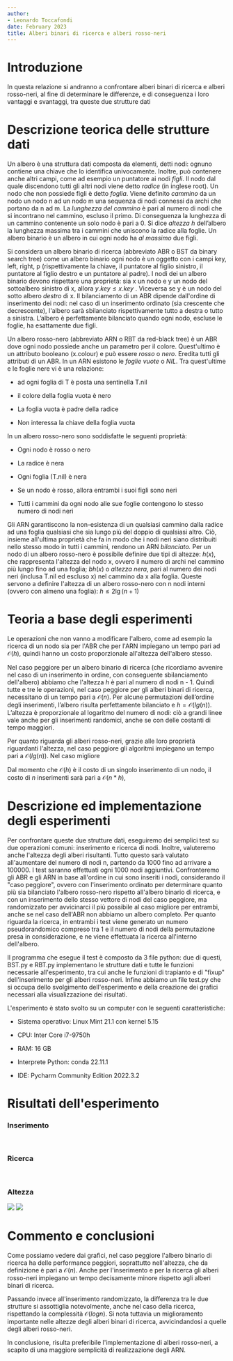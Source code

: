 ```yaml
---
author:
- Leonardo Toccafondi   
date: February 2023
title: Alberi binari di ricerca e alberi rosso-neri
---
```


# Introduzione

In questa relazione si andranno a confrontare alberi binari di ricerca e alberi rosso-neri, al fine di determinare le differenze, e di conseguenza i loro vantaggi e svantaggi, tra queste due strutture dati

# Descrizione teorica delle strutture dati

Un albero è una struttura dati composta da elementi, detti nodi: ognuno contiene una chiave che lo identifica univocamente. Inoltre, può contenere anche altri campi, come ad esempio un puntatore ai nodi *figli*. Il nodo dal quale discendono tutti gli altri nodi viene detto *radice* (in inglese root). Un nodo che non possiede figli è detto *foglia*. Viene definito *cammino* da un nodo un nodo n ad un nodo m una sequenza di nodi connessi da archi che portano da n ad m. La *lunghezza del cammino* è pari al numero di nodi che si incontrano nel cammino, escluso il primo. Di conseguenza la lunghezza di un cammino contenente un solo nodo è pari a 0. Si dice *altezza* $h$ dell’albero la lunghezza
massima tra i cammini che uniscono la radice alla foglie.
Un albero binario è un albero in cui ogni nodo ha *al massimo* due figli.

Si considera un albero binario di ricerca (abbreviato ABR o BST da binary search tree) come un albero binario ogni nodo è un oggetto con i campi key, left, right, p (rispettivamente la chiave, il puntatore al figlio sinistro, il puntatore al figlio destro e un puntatore al padre). I nodi dei un albero binario devono rispettare una proprietà: sia x un nodo e y un nodo del sottoalbero sinistro di x, allora $y.key \leq x.key$ . Viceversa se y è un nodo del sotto albero *destro* di x.
Il bilanciamento di un ABR dipende dall'ordine di inserimento dei nodi: nel caso di un inserimento ordinato (sia crescente che decrescente), l'albero sarà sbilanciato rispettivamente tutto a destra o tutto a sinistra. L’albero è perfettamente bilanciato quando ogni nodo, escluse le foglie, ha esattamente due figli.

Un albero rosso-nero (abbreviato ARN o RBT da red-black tree) è un ABR dove ogni nodo possiede anche un parametro per il colore. Quest'ultimo è un attributo booleano (x.colour) e può essere *rosso* o *nero*. Eredita tutti gli attributi di un ABR. In un ARN esistono le *foglie vuote* o *NIL*. Tra quest'ultime e le foglie nere vi è una relazione:

- ad ogni foglia di T è posta una sentinella T.nil

- il colore della foglia vuota è nero

- La foglia vuota è padre della radice

- Non interessa la chiave della foglia vuota   

In un albero rosso-nero sono soddisfatte le seguenti proprietà:

- Ogni nodo è rosso o nero

- La radice è nera

- Ogni foglia (T.nil) è nera

- Se un nodo è rosso, allora entrambi i suoi figli sono neri

- Tutti i cammini da ogni nodo alle sue foglie contengono lo stesso numero di nodi neri

Gli ARN garantiscono la non-esistenza di un qualsiasi cammino dalla radice ad una foglia qualsiasi che sia lungo più del doppio di qualsiasi altro. Ciò, insieme all'ultima proprietà che fa in modo che i nodi neri siano distribuiti nello stesso modo in tutti i cammini, rendono un ARN *bilanciato.*
Per un nodo di un albero rosso-nero è possibile definire due tipi di altezze: $h(x)$, che rappresenta l'altezza del nodo x, ovvero il numero di archi nel cammino più lungo fino ad una foglia; $bh(x)$ o *altezza nera*, pari al numero dei nodi neri (inclusa T.nil ed escluso x) nel cammino da x alla foglia. Queste servono a definire l'altezza di un albero rosso-nero con n nodi interni (ovvero con almeno una foglia): $h \leq 2 \lg(n+1)$

# Teoria a base degli esperimenti

Le operazioni che non vanno a modificare l'albero, come ad esempio la ricerca di un nodo sia per l'ABR che per l'ARN impiegano un tempo pari ad $\mathcal{O}(h)$, quindi hanno un costo proporzionale all'altezza dell'albero stesso. 

Nel caso peggiore per un albero binario di ricerca (che ricordiamo avvenire nel caso di un inserimento in ordine, con conseguente sbilanciamento dell'albero) abbiamo che l'altezza $h$ è pari al numero di nodi n - 1. Quindi tutte e tre le operazioni, nel caso peggiore per gli alberi binari di ricerca, necessitano di un tempo pari a $\mathcal{O}(n)$. Per alcune permutazioni dell’ordine degli inserimenti, l’albero risulta perfettamente bilanciato e $h = \mathcal{O}(lg(n))$. L’altezza è proporzionale al logaritmo del numero di nodi: ciò a grandi linee vale anche per gli inserimenti randomici, anche se con delle costanti di tempo maggiori.

Per quanto riguarda gli alberi rosso-neri, grazie alle loro proprietà riguardanti l'altezza, nel caso peggiore gli algoritmi impiegano un tempo pari a $\mathcal{O}(lg(n))$. Nel caso migliore

Dal momento che $\mathcal{O}(h)$ è il costo di un singolo inserimento di un nodo, il costo di $n$ inserimenti sarà pari a $\mathcal{O}(n*h)$,

# Descrizione ed implementazione degli esperimenti

Per confrontare queste due strutture dati, eseguiremo dei semplici test su due operazioni comuni: inserimento e ricerca di nodi. Inoltre, valuteremo anche l'altezza degli alberi risultanti.
Tutto questo sarà valutato all'aumentare del numero di nodi n, partendo da 1000 fino ad arrivare a 100000. I test saranno effettuati ogni 1000 nodi aggiuntivi.
Confronteremo gli ABR e gli ARN in base all'ordine in cui sono inseriti i nodi, considerando il "caso peggiore", ovvero con l'inserimento ordinato per determinare quanto più sia bilanciato l'albero rosso-nero rispetto all'albero binario di ricerca, e con un inserimento dello stesso vettore di nodi del caso peggiore, ma randomizzato per avvicinarci il più possibile al caso migliore per entrambi, anche se nel caso dell'ABR non abbiamo un albero completo.
Per quanto riguarda la ricerca, in entrambi i test viene generato un numero pseudorandomico compreso tra 1 e il numero di nodi della permutazione presa in considerazione, e ne viene effettuata la ricerca all'interno dell'albero.

Il programma che esegue il test è composto da 3 file python: due di questi, BST.py e RBT.py implementano le strutture dati e tutte le funzioni necessarie all'esperimento, tra cui anche le funzioni di trapianto e di "fixup" dell'inserimento per gli alberi rosso-neri. Infine abbiamo un file test.py che si occupa dello svolgimento dell'esperimento e della creazione dei grafici necessari alla visualizzazione dei risultati.

L'esperimento è stato svolto su un computer con le seguenti caratteristiche:

- Sistema operativo: Linux  Mint 21.1 con kernel 5.15

- CPU: Inter Core i7-9750h

- RAM: 16 GB 

- Interprete Python: conda 22.11.1

- IDE: Pycharm Community Edition 2022.3.2

# Risultati dell'esperimento

### Inserimento

<img src="../img/w_case/ins.png" title="Figura 1" alt="" data-align="inline">
<img src="../img/rand/ins.png" title="Figura 2" alt="" data-align="inline">

### Ricerca

<img src="../img/w_case/s.png" title="Figura 3" alt="" data-align="inline">
<img src="../img/rand/s.png" title="Figura 4" alt="" data-align="inline">

### Altezza

![](../img/w_case/h.png)
![](../img/rand/h.png)

# Commento e conclusioni

Come possiamo vedere dai grafici, nel caso peggiore l'albero binario di ricerca ha delle performance peggiori, soprattutto nell'altezza, che da definizione è pari a $\mathcal{O}(n)$. Anche per l'inserimento e per la ricerca gli alberi rosso-neri impiegano un tempo decisamente minore rispetto agli alberi binari di ricerca.

Passando invece all'inserimento randomizzato, la differenza tra le due strutture si assottiglia notevolmente, anche nel caso della ricerca, rispettando la complessità $\mathcal{O}(logn)$.
Si nota tuttavia un miglioramento importante nelle altezze degli alberi binari di ricerca, avvicindandosi a quelle degli alberi rosso-neri.

In conclusione, risulta preferibile l'implementazione di alberi rosso-neri, a scapito di una maggiore semplicità di realizzazione degli ARN.